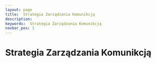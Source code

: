 ```yaml
---
layout: page
title:  Strategia Zarządzania Komunikcją
description:
keywords:  Strategia Zarządzania Komunikcją
navbar_pos: 1
---
```

#  Strategia Zarządzania Komunikcją
